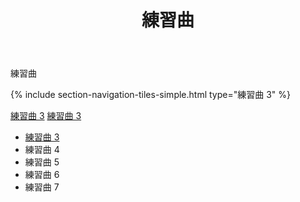 ﻿---
title: 練習曲
---
練習曲


{% include section-navigation-tiles-simple.html type="練習曲 3" %}

[練習曲 3](./Practice03.md)
[練習曲 3](./Practices/Practice03.md)
* [練習曲 3](./Practices/Practice03.md)
* 練習曲 4
* 練習曲 5
* 練習曲 6
* 練習曲 7


